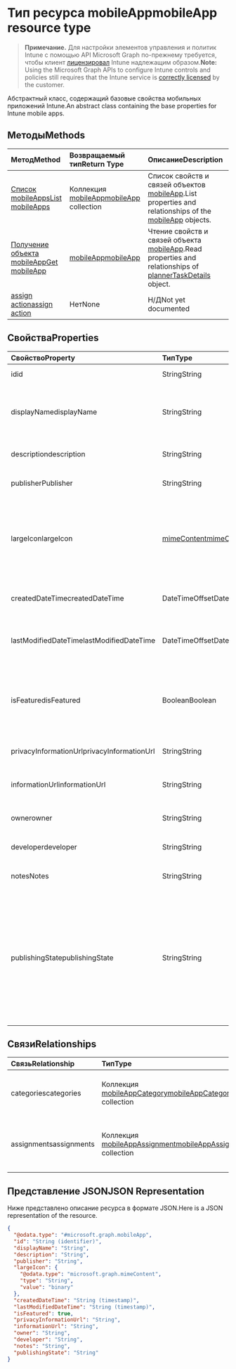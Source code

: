 # <a name="mobileapp-resource-type"></a><span data-ttu-id="aaab7-101">Тип ресурса mobileApp</span><span class="sxs-lookup"><span data-stu-id="aaab7-101">mobileApp resource type</span></span>

> <span data-ttu-id="aaab7-102">**Примечание.** Для настройки элементов управления и политик Intune с помощью API Microsoft Graph по-прежнему требуется, чтобы клиент [лицензировал](https://go.microsoft.com/fwlink/?linkid=839381) Intune надлежащим образом.</span><span class="sxs-lookup"><span data-stu-id="aaab7-102">**Note:** Using the Microsoft Graph APIs to configure Intune controls and policies still requires that the Intune service is [correctly licensed](https://go.microsoft.com/fwlink/?linkid=839381) by the customer.</span></span>

<span data-ttu-id="aaab7-103">Абстрактный класс, содержащий базовые свойства мобильных приложений Intune.</span><span class="sxs-lookup"><span data-stu-id="aaab7-103">An abstract class containing the base properties for Intune mobile apps.</span></span>
## <a name="methods"></a><span data-ttu-id="aaab7-104">Методы</span><span class="sxs-lookup"><span data-stu-id="aaab7-104">Methods</span></span>
|<span data-ttu-id="aaab7-105">Метод</span><span class="sxs-lookup"><span data-stu-id="aaab7-105">Method</span></span>|<span data-ttu-id="aaab7-106">Возвращаемый тип</span><span class="sxs-lookup"><span data-stu-id="aaab7-106">Return Type</span></span>|<span data-ttu-id="aaab7-107">Описание</span><span class="sxs-lookup"><span data-stu-id="aaab7-107">Description</span></span>|
|:---|:---|:---|
|[<span data-ttu-id="aaab7-108">Список mobileApps</span><span class="sxs-lookup"><span data-stu-id="aaab7-108">List mobileApps</span></span>](../api/intune_apps_mobileapp_list.md)|<span data-ttu-id="aaab7-109">Коллекция [mobileApp](../resources/intune_apps_mobileapp.md)</span><span class="sxs-lookup"><span data-stu-id="aaab7-109">[mobileApp](../resources/intune_apps_mobileapp.md) collection</span></span>|<span data-ttu-id="aaab7-110">Список свойств и связей объектов [mobileApp](../resources/intune_apps_mobileapp.md).</span><span class="sxs-lookup"><span data-stu-id="aaab7-110">List properties and relationships of the [mobileApp](../resources/intune_apps_mobileapp.md) objects.</span></span>|
|[<span data-ttu-id="aaab7-111">Получение объекта mobileApp</span><span class="sxs-lookup"><span data-stu-id="aaab7-111">Get mobileApp</span></span>](../api/intune_apps_mobileapp_get.md)|[<span data-ttu-id="aaab7-112">mobileApp</span><span class="sxs-lookup"><span data-stu-id="aaab7-112">mobileApp</span></span>](../resources/intune_apps_mobileapp.md)|<span data-ttu-id="aaab7-113">Чтение свойств и связей объекта [mobileApp](../resources/intune_apps_mobileapp.md).</span><span class="sxs-lookup"><span data-stu-id="aaab7-113">Read properties and relationships of [plannerTaskDetails](../resources/intune_apps_mobileapp.md) object.</span></span>|
|[<span data-ttu-id="aaab7-114">assign action</span><span class="sxs-lookup"><span data-stu-id="aaab7-114">assign action</span></span>](../api/intune_apps_mobileapp_assign.md)|<span data-ttu-id="aaab7-115">Нет</span><span class="sxs-lookup"><span data-stu-id="aaab7-115">None</span></span>|<span data-ttu-id="aaab7-116">Н/Д</span><span class="sxs-lookup"><span data-stu-id="aaab7-116">Not yet documented</span></span>|

## <a name="properties"></a><span data-ttu-id="aaab7-117">Свойства</span><span class="sxs-lookup"><span data-stu-id="aaab7-117">Properties</span></span>
|<span data-ttu-id="aaab7-118">Свойство</span><span class="sxs-lookup"><span data-stu-id="aaab7-118">Property</span></span>|<span data-ttu-id="aaab7-119">Тип</span><span class="sxs-lookup"><span data-stu-id="aaab7-119">Type</span></span>|<span data-ttu-id="aaab7-120">Описание</span><span class="sxs-lookup"><span data-stu-id="aaab7-120">Description</span></span>|
|:---|:---|:---|
|<span data-ttu-id="aaab7-121">id</span><span class="sxs-lookup"><span data-stu-id="aaab7-121">id</span></span>|<span data-ttu-id="aaab7-122">String</span><span class="sxs-lookup"><span data-stu-id="aaab7-122">String</span></span>|<span data-ttu-id="aaab7-123">Ключ объекта.</span><span class="sxs-lookup"><span data-stu-id="aaab7-123">Key of the setting.</span></span>|
|<span data-ttu-id="aaab7-124">displayName</span><span class="sxs-lookup"><span data-stu-id="aaab7-124">displayName</span></span>|<span data-ttu-id="aaab7-125">String</span><span class="sxs-lookup"><span data-stu-id="aaab7-125">String</span></span>|<span data-ttu-id="aaab7-126">Администратор предоставил или импортировал название приложения.</span><span class="sxs-lookup"><span data-stu-id="aaab7-126">The admin provided or imported title of the app.</span></span>|
|<span data-ttu-id="aaab7-127">description</span><span class="sxs-lookup"><span data-stu-id="aaab7-127">description</span></span>|<span data-ttu-id="aaab7-128">String</span><span class="sxs-lookup"><span data-stu-id="aaab7-128">String</span></span>|<span data-ttu-id="aaab7-129">Описание приложения.</span><span class="sxs-lookup"><span data-stu-id="aaab7-129">The description of the app.</span></span>|
|<span data-ttu-id="aaab7-130">publisher</span><span class="sxs-lookup"><span data-stu-id="aaab7-130">Publisher</span></span>|<span data-ttu-id="aaab7-131">String</span><span class="sxs-lookup"><span data-stu-id="aaab7-131">String</span></span>|<span data-ttu-id="aaab7-132">Издатель приложения.</span><span class="sxs-lookup"><span data-stu-id="aaab7-132">The name of the app.</span></span>|
|<span data-ttu-id="aaab7-133">largeIcon</span><span class="sxs-lookup"><span data-stu-id="aaab7-133">largeIcon</span></span>|[<span data-ttu-id="aaab7-134">mimeContent</span><span class="sxs-lookup"><span data-stu-id="aaab7-134">mimeContent</span></span>](../resources/intune_apps_mimecontent.md)|<span data-ttu-id="aaab7-135">Большой значок, отображается в сведениях о приложении и используется для отправки значка.</span><span class="sxs-lookup"><span data-stu-id="aaab7-135">The large icon, to be displayed in the app details and used for upload of the icon.</span></span>|
|<span data-ttu-id="aaab7-136">createdDateTime</span><span class="sxs-lookup"><span data-stu-id="aaab7-136">createdDateTime</span></span>|<span data-ttu-id="aaab7-137">DateTimeOffset</span><span class="sxs-lookup"><span data-stu-id="aaab7-137">DateTimeOffset</span></span>|<span data-ttu-id="aaab7-138">Дата и время создания приложения.</span><span class="sxs-lookup"><span data-stu-id="aaab7-138">The date and time the group was created.</span></span>|
|<span data-ttu-id="aaab7-139">lastModifiedDateTime</span><span class="sxs-lookup"><span data-stu-id="aaab7-139">lastModifiedDateTime</span></span>|<span data-ttu-id="aaab7-140">DateTimeOffset</span><span class="sxs-lookup"><span data-stu-id="aaab7-140">DateTimeOffset</span></span>|<span data-ttu-id="aaab7-141">Дата и время последнего изменения приложения.</span><span class="sxs-lookup"><span data-stu-id="aaab7-141">The date and time when the attachment was last modified.</span></span>|
|<span data-ttu-id="aaab7-142">isFeatured</span><span class="sxs-lookup"><span data-stu-id="aaab7-142">isFeatured</span></span>|<span data-ttu-id="aaab7-143">Boolean</span><span class="sxs-lookup"><span data-stu-id="aaab7-143">Boolean</span></span>|<span data-ttu-id="aaab7-144">Значение, которое показывает, отмечено ли приложение как подобранное администратором.</span><span class="sxs-lookup"><span data-stu-id="aaab7-144">The value indicating whether the app is marked as featured by the admin.</span></span>|
|<span data-ttu-id="aaab7-145">privacyInformationUrl</span><span class="sxs-lookup"><span data-stu-id="aaab7-145">privacyInformationUrl</span></span>|<span data-ttu-id="aaab7-146">String</span><span class="sxs-lookup"><span data-stu-id="aaab7-146">String</span></span>|<span data-ttu-id="aaab7-147">URL-адрес заявления о конфиденциальности.</span><span class="sxs-lookup"><span data-stu-id="aaab7-147">The privacy statement Url.</span></span>|
|<span data-ttu-id="aaab7-148">informationUrl</span><span class="sxs-lookup"><span data-stu-id="aaab7-148">informationUrl</span></span>|<span data-ttu-id="aaab7-149">String</span><span class="sxs-lookup"><span data-stu-id="aaab7-149">String</span></span>|<span data-ttu-id="aaab7-150">URL-адрес с дополнительными сведениями.</span><span class="sxs-lookup"><span data-stu-id="aaab7-150">The more information Url.</span></span>|
|<span data-ttu-id="aaab7-151">owner</span><span class="sxs-lookup"><span data-stu-id="aaab7-151">owner</span></span>|<span data-ttu-id="aaab7-152">String</span><span class="sxs-lookup"><span data-stu-id="aaab7-152">String</span></span>|<span data-ttu-id="aaab7-153">Владелец приложения.</span><span class="sxs-lookup"><span data-stu-id="aaab7-153">The owner of the app.</span></span>|
|<span data-ttu-id="aaab7-154">developer</span><span class="sxs-lookup"><span data-stu-id="aaab7-154">developer</span></span>|<span data-ttu-id="aaab7-155">String</span><span class="sxs-lookup"><span data-stu-id="aaab7-155">String</span></span>|<span data-ttu-id="aaab7-156">Разработчик приложения.</span><span class="sxs-lookup"><span data-stu-id="aaab7-156">The name of the app.</span></span>|
|<span data-ttu-id="aaab7-157">notes</span><span class="sxs-lookup"><span data-stu-id="aaab7-157">Notes</span></span>|<span data-ttu-id="aaab7-158">String</span><span class="sxs-lookup"><span data-stu-id="aaab7-158">String</span></span>|<span data-ttu-id="aaab7-159">Заметки для приложения.</span><span class="sxs-lookup"><span data-stu-id="aaab7-159">Notes for the app.</span></span>|
|<span data-ttu-id="aaab7-160">publishingState</span><span class="sxs-lookup"><span data-stu-id="aaab7-160">publishingState</span></span>|<span data-ttu-id="aaab7-161">String</span><span class="sxs-lookup"><span data-stu-id="aaab7-161">String</span></span>|<span data-ttu-id="aaab7-162">Состояние публикации для приложения.</span><span class="sxs-lookup"><span data-stu-id="aaab7-162">The publishing state for the app.</span></span> <span data-ttu-id="aaab7-163">Приложение не может быть назначено, если оно не опубликовано.</span><span class="sxs-lookup"><span data-stu-id="aaab7-163">The app cannot be assigned unless the app is published.</span></span> <span data-ttu-id="aaab7-164">Возможные значения: `notPublished`, `processing`, `published`.</span><span class="sxs-lookup"><span data-stu-id="aaab7-164">Possible values are: `notPublished`, `processing`, `published`.</span></span>|

## <a name="relationships"></a><span data-ttu-id="aaab7-165">Связи</span><span class="sxs-lookup"><span data-stu-id="aaab7-165">Relationships</span></span>
|<span data-ttu-id="aaab7-166">Связь</span><span class="sxs-lookup"><span data-stu-id="aaab7-166">Relationship</span></span>|<span data-ttu-id="aaab7-167">Тип</span><span class="sxs-lookup"><span data-stu-id="aaab7-167">Type</span></span>|<span data-ttu-id="aaab7-168">Описание</span><span class="sxs-lookup"><span data-stu-id="aaab7-168">Description</span></span>|
|:---|:---|:---|
|<span data-ttu-id="aaab7-169">categories</span><span class="sxs-lookup"><span data-stu-id="aaab7-169">categories</span></span>|<span data-ttu-id="aaab7-170">Коллекция [mobileAppCategory](../resources/intune_apps_mobileappcategory.md)</span><span class="sxs-lookup"><span data-stu-id="aaab7-170">[mobileAppCategory](../resources/intune_apps_mobileappcategory.md) collection</span></span>|<span data-ttu-id="aaab7-171">Список категорий для этого приложения.</span><span class="sxs-lookup"><span data-stu-id="aaab7-171">The list of categories for this app.</span></span>|
|<span data-ttu-id="aaab7-172">assignments</span><span class="sxs-lookup"><span data-stu-id="aaab7-172">assignments</span></span>|<span data-ttu-id="aaab7-173">Коллекция [mobileAppAssignment](../resources/intune_apps_mobileappassignment.md)</span><span class="sxs-lookup"><span data-stu-id="aaab7-173">[mobileAppAssignment](../resources/intune_apps_mobileappassignment.md) collection</span></span>|<span data-ttu-id="aaab7-174">Список назначений группы для этого мобильного приложения.</span><span class="sxs-lookup"><span data-stu-id="aaab7-174">The list of group assignments for this mobile app.</span></span>|

## <a name="json-representation"></a><span data-ttu-id="aaab7-175">Представление JSON</span><span class="sxs-lookup"><span data-stu-id="aaab7-175">JSON Representation</span></span>
<span data-ttu-id="aaab7-176">Ниже представлено описание ресурса в формате JSON.</span><span class="sxs-lookup"><span data-stu-id="aaab7-176">Here is a JSON representation of the resource.</span></span>
<!-- {
  "blockType": "resource",
  "keyProperty": "id",
  "@odata.type": "microsoft.graph.mobileApp"
}
-->
``` json
{
  "@odata.type": "#microsoft.graph.mobileApp",
  "id": "String (identifier)",
  "displayName": "String",
  "description": "String",
  "publisher": "String",
  "largeIcon": {
    "@odata.type": "microsoft.graph.mimeContent",
    "type": "String",
    "value": "binary"
  },
  "createdDateTime": "String (timestamp)",
  "lastModifiedDateTime": "String (timestamp)",
  "isFeatured": true,
  "privacyInformationUrl": "String",
  "informationUrl": "String",
  "owner": "String",
  "developer": "String",
  "notes": "String",
  "publishingState": "String"
}
```



